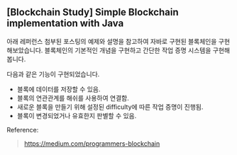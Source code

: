 [Blockchain Study] Simple Blockchain implementation with Java 
-----------------------------------------------

아래 레퍼런스 첨부된 포스팅의 예제와 설명을 참고하여 자바로 구현된 블록체인을 구현해보았습니다. 
블록체인의 기본적인 개념을 구현하고 간단한 작업 증명 시스템을 구현해봅니다. 

다음과 같은 기능이 구현되었습니다.
 - 블록에 데이터를 저장할 수 있음.
 - 블록의 연관관계를 해쉬를 사용하여 연결함. 
 - 새로운 블록을 만들기 위해 설정된 difficulty에 따른 작업 증명이 진행됨. 
 - 블록이 변경되었거나 유효한지 판별할 수 있음. 

Reference:
>https://medium.com/programmers-blockchain


